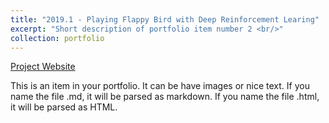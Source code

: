 ```yaml
---
title: "2019.1 - Playing Flappy Bird with Deep Reinforcement Learing"
excerpt: "Short description of portfolio item number 2 <br/>"
collection: portfolio
---
```


[Project Website](https://netopedro.github.io/DeepReinforcementLearningFlappyBird)

This is an item in your portfolio. It can be have images or nice text. If you name the file .md, it will be parsed as markdown. If you name the file .html, it will be parsed as HTML. 
